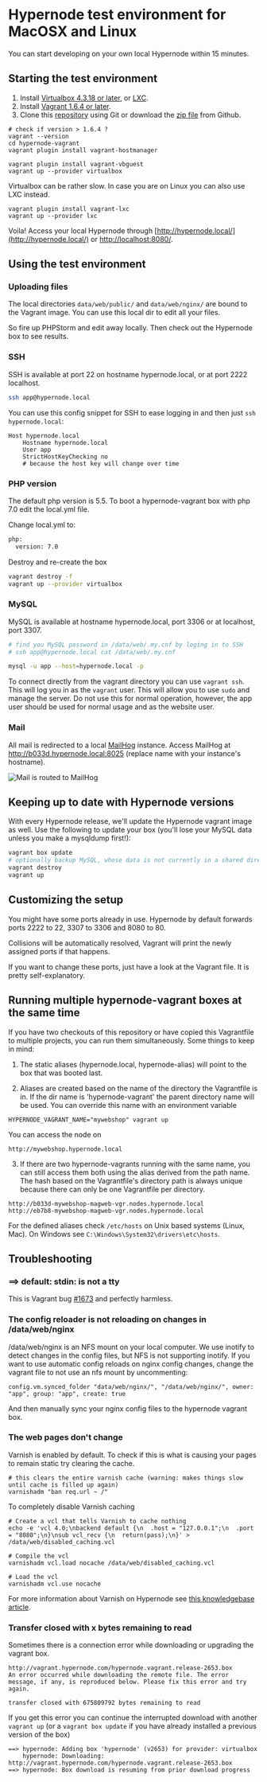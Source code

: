# Hypernode test environment for MacOSX and Linux

You can start developing on your own local Hypernode within 15 minutes.

## Starting the test environment

1. Install [Virtualbox 4.3.18 or later](https://www.virtualbox.org/wiki/Downloads), or [LXC](https://help.ubuntu.com/lts/serverguide/lxc.html).
2. Install [Vagrant 1.6.4 or later](http://www.vagrantup.com/downloads.html).
3. Clone this [repository](https://github.com/ByteInternet/hypernode-vagrant.git) using Git or download the [zip file](https://github.com/ByteInternet/hypernode-vagrant/archive/master.zip) from Github.


```
# check if version > 1.6.4 ?
vagrant --version 
cd hypernode-vagrant
vagrant plugin install vagrant-hostmanager
```

```
vagrant plugin install vagrant-vbguest
vagrant up --provider virtualbox
```

Virtualbox can be rather slow. In case you are on Linux you can also use LXC instead.
```
vagrant plugin install vagrant-lxc
vagrant up --provider lxc
```

Voila! Access your local Hypernode through [http://hypernode.local/](http://hypernode.local/) or [http://localhost:8080/](http://localhost:8080/).

## Using the test environment

### Uploading files

The local directories `data/web/public/` and `data/web/nginx/` are bound to the Vagrant image. You can use this local dir to edit all your files.

So fire up PHPStorm and edit away locally. Then check out the Hypernode box to see results.

### SSH

SSH is available at port 22 on hostname hypernode.local, or at port 2222 localhost.

```bash
ssh app@hypernode.local
```

You can use this config snippet for SSH to ease logging in and then just `ssh hypernode.local`:

```
Host hypernode.local
    Hostname hypernode.local
    User app
    StrictHostKeyChecking no  
    # because the host key will change over time
```

### PHP version

The default php version is 5.5. To boot a hypernode-vagrant box with php 7.0 edit the local.yml file.

Change local.yml to:
```bash
php:
  version: 7.0
```

Destroy and re-create the box
```bash
vagrant destroy -f
vagrant up --provider virtualbox
```

### MySQL

MySQL is available at hostname hypernode.local, port 3306 or at localhost, port 3307.

```bash
# find you MySQL password in /data/web/.my.cnf by loging in to SSH
# ssh app@hypernode.local cat /data/web/.my.cnf

mysql -u app --host=hypernode.local -p
```

To connect directly from the vagrant directory you can use `vagrant ssh`. This will log you in as the `vagrant` user.
This will allow you to use `sudo` and manage the server. Do not use this for normal operation, however, the app user should be used for normal usage and as the website user.

### Mail

All mail is redirected to a local [MailHog](https://github.com/mailhog/MailHog) instance. Access MailHog at http://b033d.hypernode.local:8025 \(replace name with your instance's hostname\).

![Mail is routed to MailHog](https://raw.githubusercontent.com/ByteInternet/hypernode-vagrant/12f11242e4ed66631ee2dc4e44390b3f62c27932/Documentation/mailhog.png "MailHog impression")


## Keeping up to date with Hypernode versions

With every Hypernode release, we'll update the Hypernode vagrant image as well. Use the following to update your box (you'll lose your MySQL data unless you make a mysqldump first!):

```bash
vagrant box update
# optionally backup MySQL, whose data is not currently in a shared directory
vagrant destroy
vagrant up
```

## Customizing the setup

You might have some ports already in use. Hypernode by default forwards ports 2222 to 22, 3307 to 3306 and 8080 to 80.

Collisions will be automatically resolved, Vagrant will print the newly assigned ports if that happens.

If you want to change these ports, just have a look at the Vagrant file. It is pretty self-explanatory.

## Running multiple hypernode-vagrant boxes at the same time
If you have two checkouts of this repository or have copied this Vagrantfile to multiple projects, you can run them simultaneously. 
Some things to keep in mind:

1. The static aliases (hypernode.local, hypernode-alias) will point to the
box that was booted last.

2. Aliases are created based on the name of the directory the Vagrantfile
is in. If the dir name is 'hypernode-vagrant' the parent directory name
will be used. You can override this name with an environment variable

```
HYPERNODE_VAGRANT_NAME="mywebshop" vagrant up
```

You can access the node on
```
http://mywebshop.hypernode.local
```

3. If there are two hypernode-vagrants running with the same name, you can still access them both using the alias derived from the path name. The hash based on the Vagrantfile's directory path is always unique because there can only be one Vagrantfile per directory.

```
http://b033d-mywebshop-magweb-vgr.nodes.hypernode.local
http://eb7b8-mywebshop-magweb-vgr.nodes.hypernode.local
```

For the defined aliases check ```/etc/hosts``` on Unix based systems
(Linux, Mac). On Windows see ```C:\Windows\System32\drivers\etc\hosts```.

## Troubleshooting

### ==> default: stdin: is not a tty

This is Vagrant bug [#1673](https://github.com/mitchellh/vagrant/issues/1673) and perfectly harmless.

### The config reloader is not reloading on changes in /data/web/nginx

/data/web/nginx is an NFS mount on your local computer. We use inotify to detect changes in the config files, but NFS is not supporting inotify.
If you want to use automatic config reloads on nginx config changes, change the vagrant file to not use an nfs mount by uncommenting:

    config.vm.synced_folder "data/web/nginx/", "/data/web/nginx/", owner: "app", group: "app", create: true

And then manually sync your nginx config files to the hypernode vagrant box.

### The web pages don't change

Varnish is enabled by default. To check if this is what is causing your pages to remain static try clearing the cache.

```
# this clears the entire varnish cache (warning: makes things slow until cache is filled up again)
varnishadm "ban req.url ~ /"
```

To completely disable Varnish caching
```
# Create a vcl that tells Varnish to cache nothing
echo -e 'vcl 4.0;\nbackend default {\n  .host = "127.0.0.1";\n  .port = "8080";\n}\nsub vcl_recv {\n  return(pass);\n}' > /data/web/disabled_caching.vcl

# Compile the vcl
varnishadm vcl.load nocache /data/web/disabled_caching.vcl

# Load the vcl
varnishadm vcl.use nocache
```

For more information about Varnish on Hypernode see [this knowledgebase article](https://support.hypernode.com/knowledgebase/varnish-on-hypernode/).

### Transfer closed with x bytes remaining to read

Sometimes there is a connection error while downloading or upgrading the vagrant box. 

```
http://vagrant.hypernode.com/hypernode.vagrant.release-2653.box
An error occurred while downloading the remote file. The error message, if any, is reproduced below. Please fix this error and try again.

transfer closed with 675809792 bytes remaining to read
```

If you get this error you can continue the interrupted download with another ```vagrant up``` (or a ```vagrant box update``` if you have already installed a previous version of the box)
```
==> hypernode: Adding box 'hypernode' (v2653) for provider: virtualbox
    hypernode: Downloading: http://vagrant.hypernode.com/hypernode.vagrant.release-2653.box
==> hypernode: Box download is resuming from prior download progress
```
